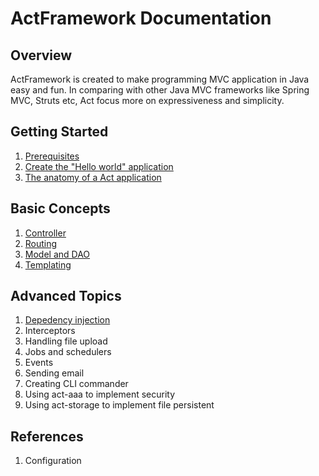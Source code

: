 # ActFramework Documentation


## Overview

ActFramework is created to make programming MVC application in Java easy and fun. In comparing with other Java MVC frameworks like Spring MVC, Struts etc, Act focus more on expressiveness and simplicity.

## Getting Started

1. [Prerequisites](get_start.md#prerequisites)
1. [Create the "Hello world" application](get_start.md#create_hello_world_app)
1. [The anatomy of a Act application](get_start.md#anatomy)

## Basic Concepts

1. [Controller](controller.md)
1. [Routing](routing.md)
1. [Model and DAO](model.md)
1. [Templating](templating.md)

## Advanced Topics

1. [Depedency injection](di.md)
1. Interceptors
1. Handling file upload
1. Jobs and schedulers
1. Events
1. Sending email
1. Creating CLI commander
1. Using act-aaa to implement security
1. Using act-storage to implement file persistent

## References

1. Configuration